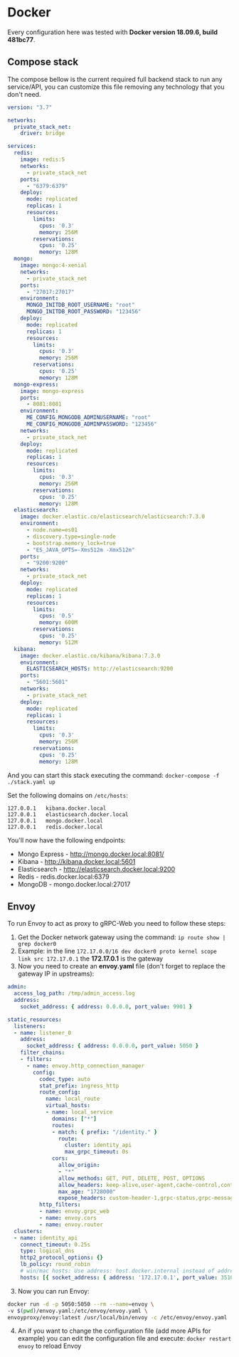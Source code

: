 # Docker

Every configuration here was tested with **Docker version 18.09.6, build 481bc77**.

## Compose stack

The compose bellow is the current required full backend stack to run any service/API, you can customize this file removing any technology that you don't need.

```yml
version: "3.7"

networks:
  private_stack_net:
    driver: bridge

services:
  redis:
    image: redis:5
    networks:
      - private_stack_net
    ports:
      - "6379:6379"
    deploy:
      mode: replicated
      replicas: 1
      resources:
        limits:
          cpus: '0.3'
          memory: 256M
        reservations:
          cpus: '0.25'
          memory: 128M
  mongo:
    image: mongo:4-xenial
    networks:
      - private_stack_net
    ports:
      - "27017:27017"
    environment:
      MONGO_INITDB_ROOT_USERNAME: "root"
      MONGO_INITDB_ROOT_PASSWORD: "123456"
    deploy:
      mode: replicated
      replicas: 1
      resources:
        limits:
          cpus: '0.3'
          memory: 256M
        reservations:
          cpus: '0.25'
          memory: 128M
  mongo-express:
    image: mongo-express
    ports:
      - 8081:8081
    environment:
      ME_CONFIG_MONGODB_ADMINUSERNAME: "root"
      ME_CONFIG_MONGODB_ADMINPASSWORD: "123456"
    networks:
      - private_stack_net
    deploy:
      mode: replicated
      replicas: 1
      resources:
        limits:
          cpus: '0.3'
          memory: 256M
        reservations:
          cpus: '0.25'
          memory: 128M
  elasticsearch:
    image: docker.elastic.co/elasticsearch/elasticsearch:7.3.0
    environment:
      - node.name=es01
      - discovery.type=single-node
      - bootstrap.memory_lock=true
      - "ES_JAVA_OPTS=-Xms512m -Xmx512m"
    ports:
      - "9200:9200"
    networks:
      - private_stack_net
    deploy:
      mode: replicated
      replicas: 1
      resources:
        limits:
          cpus: '0.5'
          memory: 600M
        reservations:
          cpus: '0.25'
          memory: 512M
  kibana:
    image: docker.elastic.co/kibana/kibana:7.3.0
    environment:
      ELASTICSEARCH_HOSTS: http://elasticsearch:9200
    ports:
      - "5601:5601"
    networks:
      - private_stack_net
    deploy:
      mode: replicated
      replicas: 1
      resources:
        limits:
          cpus: '0.3'
          memory: 256M
        reservations:
          cpus: '0.25'
          memory: 128M
```

And you can start this stack executing the command: `docker-compose -f ./stack.yaml up`

Set the following domains on `/etc/hosts`:

```
127.0.0.1	kibana.docker.local
127.0.0.1	elasticsearch.docker.local
127.0.0.1	mongo.docker.local
127.0.0.1	redis.docker.local
```

You'll now have the following endpoints:

* Mongo Express - http://mongo.docker.local:8081/
* Kibana - http://kibana.docker.local:5601
* Elasticsearch - http://elasticsearch.docker.local:9200
* Redis - redis.docker.local:6379
* MongoDB - mongo.docker.local:27017

## Envoy

To run Envoy to act as proxy to gRPC-Web you need to follow these steps:

1. Get the Docker network gateway using the command: `ip route show | grep docker0`
  1. Example: in the line `172.17.0.0/16 dev docker0 proto kernel scope link src 172.17.0.1` the **172.17.0.1** is the gateway
2. Now you need to create an **envoy.yaml** file (don't forget to replace the gateway IP in upstreams):
  ```yaml
  admin:
    access_log_path: /tmp/admin_access.log
    address:
      socket_address: { address: 0.0.0.0, port_value: 9901 }

  static_resources:
    listeners:
    - name: listener_0
      address:
        socket_address: { address: 0.0.0.0, port_value: 5050 }
      filter_chains:
      - filters:
        - name: envoy.http_connection_manager
          config:
            codec_type: auto
            stat_prefix: ingress_http
            route_config:
              name: local_route
              virtual_hosts:
              - name: local_service
                domains: ["*"]
                routes:
                - match: { prefix: "/identity." }
                  route:
                    cluster: identity_api
                    max_grpc_timeout: 0s
                cors:
                  allow_origin:
                  - "*"
                  allow_methods: GET, PUT, DELETE, POST, OPTIONS
                  allow_headers: keep-alive,user-agent,cache-control,content-type,content-transfer-encoding,custom-header-1,x-accept-content-transfer-encoding,x-accept-response-streaming,x-user-agent,x-grpc-web,grpc-timeout
                  max_age: "1728000"
                  expose_headers: custom-header-1,grpc-status,grpc-message
            http_filters:
            - name: envoy.grpc_web
            - name: envoy.cors
            - name: envoy.router
    clusters:
    - name: identity_api
      connect_timeout: 0.25s
      type: logical_dns
      http2_protocol_options: {}
      lb_policy: round_robin
      # win/mac hosts: Use address: host.docker.internal instead of address: localhost in the line below
      hosts: [{ socket_address: { address: '172.17.0.1', port_value: 35102 }}]
  ```
3. Now you can run Envoy:
  ```bash
  docker run -d -p 5050:5050 --rm --name=envoy \
  -v $(pwd)/envoy.yaml:/etc/envoy/envoy.yaml \
  envoyproxy/envoy:latest /usr/local/bin/envoy -c /etc/envoy/envoy.yaml
  ```
4. An if you want to change the configuration file (add more APIs for example) you can edit the configuration file and execute: `docker restart envoy` to reload Envoy